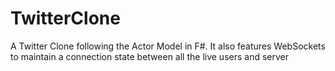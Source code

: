 # TwitterClone
A Twitter Clone following the Actor Model in F#. It also features WebSockets to maintain a connection state between all the live users and server
